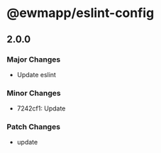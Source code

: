 # @ewmapp/eslint-config

## 2.0.0

### Major Changes

- Update eslint

### Minor Changes

- 7242cf1: Update

### Patch Changes

- update
